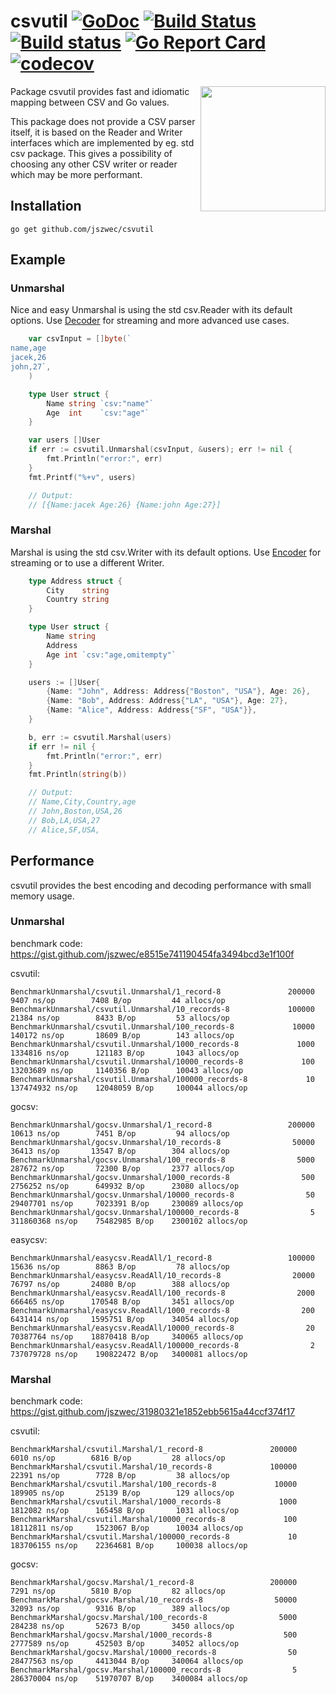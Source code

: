 csvutil [![GoDoc](https://godoc.org/github.com/jszwec/csvutil?status.svg)](http://godoc.org/github.com/jszwec/csvutil) [![Build Status](https://travis-ci.org/jszwec/csvutil.svg?branch=master)](https://travis-ci.org/jszwec/csvutil) [![Build status](https://ci.appveyor.com/api/projects/status/eiyx0htjrieoo821/branch/master?svg=true)](https://ci.appveyor.com/project/jszwec/csvutil/branch/master) [![Go Report Card](https://goreportcard.com/badge/github.com/jszwec/csvutil)](https://goreportcard.com/report/github.com/jszwec/csvutil) [![codecov](https://codecov.io/gh/jszwec/csvutil/branch/master/graph/badge.svg)](https://codecov.io/gh/jszwec/csvutil)
=================

<p align="center">
  <img style="float: right;" src="https://user-images.githubusercontent.com/3941256/33054906-52b4bc08-ce4a-11e7-9651-b70c5a47c921.png"/ width=200>
</p>

Package csvutil provides fast and idiomatic mapping between CSV and Go values.

This package does not provide a CSV parser itself, it is based on the Reader and Writer
interfaces which are implemented by eg. std csv package. This gives a possibility
of choosing any other CSV writer or reader which may be more performant.

Installation
------------

    go get github.com/jszwec/csvutil

Example
--------

### Unmarshal ###

Nice and easy Unmarshal is using the std csv.Reader with its default options. Use [Decoder](https://godoc.org/github.com/jszwec/csvutil#Decoder) for streaming and more advanced use cases.

```go
	var csvInput = []byte(`
name,age
jacek,26
john,27`,
	)

	type User struct {
		Name string `csv:"name"`
		Age  int    `csv:"age"`
	}

	var users []User
	if err := csvutil.Unmarshal(csvInput, &users); err != nil {
		fmt.Println("error:", err)
	}
	fmt.Printf("%+v", users)

	// Output:
	// [{Name:jacek Age:26} {Name:john Age:27}]
```

### Marshal ###

Marshal is using the std csv.Writer with its default options. Use [Encoder](https://godoc.org/github.com/jszwec/csvutil#Encoder) for streaming or to use a different Writer.

```go
	type Address struct {
		City    string
		Country string
	}

	type User struct {
		Name string
		Address
		Age int `csv:"age,omitempty"`
	}

	users := []User{
		{Name: "John", Address: Address{"Boston", "USA"}, Age: 26},
		{Name: "Bob", Address: Address{"LA", "USA"}, Age: 27},
		{Name: "Alice", Address: Address{"SF", "USA"}},
	}

	b, err := csvutil.Marshal(users)
	if err != nil {
		fmt.Println("error:", err)
	}
	fmt.Println(string(b))

	// Output:
	// Name,City,Country,age
	// John,Boston,USA,26
	// Bob,LA,USA,27
	// Alice,SF,USA,
```

Performance
------------

csvutil provides the best encoding and decoding performance with small memory usage.

### Unmarshal ###

benchmark code: https://gist.github.com/jszwec/e8515e741190454fa3494bcd3e1f100f

csvutil:
```
BenchmarkUnmarshal/csvutil.Unmarshal/1_record-8         	  200000	      9407 ns/op	    7408 B/op	      44 allocs/op
BenchmarkUnmarshal/csvutil.Unmarshal/10_records-8       	  100000	     21384 ns/op	    8433 B/op	      53 allocs/op
BenchmarkUnmarshal/csvutil.Unmarshal/100_records-8      	   10000	    140172 ns/op	   18609 B/op	     143 allocs/op
BenchmarkUnmarshal/csvutil.Unmarshal/1000_records-8     	    1000	   1334816 ns/op	  121183 B/op	    1043 allocs/op
BenchmarkUnmarshal/csvutil.Unmarshal/10000_records-8    	     100	  13203689 ns/op	 1140356 B/op	   10043 allocs/op
BenchmarkUnmarshal/csvutil.Unmarshal/100000_records-8   	      10	 137474932 ns/op	12048059 B/op	  100044 allocs/op
```

gocsv:
```
BenchmarkUnmarshal/gocsv.Unmarshal/1_record-8           	  200000	     10613 ns/op	    7451 B/op	      94 allocs/op
BenchmarkUnmarshal/gocsv.Unmarshal/10_records-8         	   50000	     36413 ns/op	   13547 B/op	     304 allocs/op
BenchmarkUnmarshal/gocsv.Unmarshal/100_records-8        	    5000	    287672 ns/op	   72300 B/op	    2377 allocs/op
BenchmarkUnmarshal/gocsv.Unmarshal/1000_records-8       	     500	   2756252 ns/op	  649932 B/op	   23080 allocs/op
BenchmarkUnmarshal/gocsv.Unmarshal/10000_records-8      	      50	  29407701 ns/op	 7023391 B/op	  230089 allocs/op
BenchmarkUnmarshal/gocsv.Unmarshal/100000_records-8     	       5	 311860368 ns/op	75482985 B/op	 2300102 allocs/op
```

easycsv:
```
BenchmarkUnmarshal/easycsv.ReadAll/1_record-8           	  100000	     15636 ns/op	    8863 B/op	      78 allocs/op
BenchmarkUnmarshal/easycsv.ReadAll/10_records-8         	   20000	     76797 ns/op	   24080 B/op	     388 allocs/op
BenchmarkUnmarshal/easycsv.ReadAll/100_records-8        	    2000	    666465 ns/op	  170548 B/op	    3451 allocs/op
BenchmarkUnmarshal/easycsv.ReadAll/1000_records-8       	     200	   6431414 ns/op	 1595751 B/op	   34054 allocs/op
BenchmarkUnmarshal/easycsv.ReadAll/10000_records-8      	      20	  70387764 ns/op	18870418 B/op	  340065 allocs/op
BenchmarkUnmarshal/easycsv.ReadAll/100000_records-8     	       2	 737079728 ns/op	190822472 B/op	 3400081 allocs/op
```

### Marshal ###

benchmark code: https://gist.github.com/jszwec/31980321e1852ebb5615a44ccf374f17

csvutil:
```
BenchmarkMarshal/csvutil.Marshal/1_record-8         	  200000	      6010 ns/op	    6816 B/op	      28 allocs/op
BenchmarkMarshal/csvutil.Marshal/10_records-8       	  100000	     22391 ns/op	    7728 B/op	      38 allocs/op
BenchmarkMarshal/csvutil.Marshal/100_records-8      	   10000	    189905 ns/op	   25139 B/op	     129 allocs/op
BenchmarkMarshal/csvutil.Marshal/1000_records-8     	    1000	   1812082 ns/op	  165458 B/op	    1031 allocs/op
BenchmarkMarshal/csvutil.Marshal/10000_records-8    	     100	  18112811 ns/op	 1523067 B/op	   10034 allocs/op
BenchmarkMarshal/csvutil.Marshal/100000_records-8   	      10	 183706155 ns/op	22364681 B/op	  100038 allocs/op
```

gocsv:
```
BenchmarkMarshal/gocsv.Marshal/1_record-8           	  200000	      7291 ns/op	    5810 B/op	      82 allocs/op
BenchmarkMarshal/gocsv.Marshal/10_records-8         	   50000	     32093 ns/op	    9316 B/op	     389 allocs/op
BenchmarkMarshal/gocsv.Marshal/100_records-8        	    5000	    284238 ns/op	   52673 B/op	    3450 allocs/op
BenchmarkMarshal/gocsv.Marshal/1000_records-8       	     500	   2777589 ns/op	  452503 B/op	   34052 allocs/op
BenchmarkMarshal/gocsv.Marshal/10000_records-8      	      50	  28477563 ns/op	 4413044 B/op	  340064 allocs/op
BenchmarkMarshal/gocsv.Marshal/100000_records-8     	       5	 286370004 ns/op	51970707 B/op	 3400084 allocs/op
```
